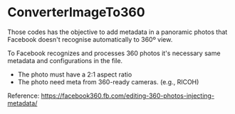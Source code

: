 # ConverterImageTo360

Those codes has the objective to add metadata in a panoramic photos that Facebook doesn't recognise automatically to 360º view.

To Facebook recognizes and processes 360 photos it's necessary same metadata and configurations in the file.

 - The photo must have a 2:1 aspect ratio
 - The photo need meta from 360-ready cameras. (e.g., RICOH) 
 
 Reference: https://facebook360.fb.com/editing-360-photos-injecting-metadata/
